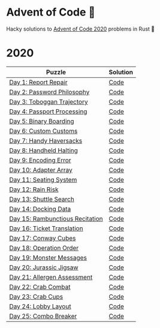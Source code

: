 # Advent of Code 🌠
Hacky solutions to [Advent of Code 2020](https://adventofcode.com) problems in Rust 🦀

# 2020

| Puzzle                                                   | Solution                       |
|----------------------------------------------------------|--------------------------------|
| [Day 1: Report Repair](/questions/2020/01.md)            | [Code](/src/twenty20/day01.rs) |
| [Day 2: Password Philosophy](/questions/2020/02.md)      | [Code](/src/twenty20/day02.rs) |
| [Day 3: Toboggan Trajectory](/questions/2020/03.md)      | [Code](/src/twenty20/day03.rs) |
| [Day 4: Passport Processing](/questions/2020/04.md)      | [Code](/src/twenty20/day04.rs) |
| [Day 5: Binary Boarding](/questions/2020/05.md)          | [Code](/src/twenty20/day05.rs) |
| [Day 6: Custom Customs](/questions/2020/06.md)           | [Code](/src/twenty20/day06.rs) |
| [Day 7: Handy Haversacks](/questions/2020/07.md)         | [Code](/src/twenty20/day07.rs) |
| [Day 8: Handheld Halting](/questions/2020/08.md)         | [Code](/src/twenty20/day08.rs) |
| [Day 9: Encoding Error](/questions/2020/09.md)           | [Code](/src/twenty20/day09.rs) |
| [Day 10: Adapter Array](/questions/2020/10.md)           | [Code](/src/twenty20/day10.rs) |
| [Day 11: Seating System](/questions/2020/11.md)          | [Code](/src/twenty20/day11.rs) |
| [Day 12: Rain Risk](/questions/2020/12.md)               | [Code](/src/twenty20/day12.rs) |
| [Day 13: Shuttle Search](/questions/2020/13.md)          | [Code](/src/twenty20/day13.rs) |
| [Day 14: Docking Data](/questions/2020/14.md)            | [Code](/src/twenty20/day14.rs) |
| [Day 15: Rambunctious Recitation](/questions/2020/15.md) | [Code](/src/twenty20/day15.rs) |
| [Day 16: Ticket Translation](/questions/2020/16.md)      | [Code](/src/twenty20/day16.rs) |
| [Day 17: Conway Cubes](/questions/2020/17.md)            | [Code](/src/twenty20/day17.rs) |
| [Day 18: Operation Order](/questions/2020/18.md)         | [Code](/src/twenty20/day18.rs) |
| [Day 19: Monster Messages](/questions/2020/19.md)        | [Code](/src/twenty20/day19.rs) |
| [Day 20: Jurassic Jigsaw](/questions/2020/20.md)         | [Code](/src/twenty20/day20.rs) |
| [Day 21: Allergen Assessment](/questions/2020/21.md)     | [Code](/src/twenty20/day21.rs) |
| [Day 22: Crab Combat](/questions/2020/22.md)             | [Code](/src/twenty20/day22.rs) |
| [Day 23: Crab Cups](/questions/2020/23.md)               | [Code](/src/twenty20/day23.rs) |
| [Day 24: Lobby Layout](/questions/2020/24.md)            | [Code](/src/twenty20/day24.rs) |
| [Day 25: Combo Breaker](/questions/2020/25.md)           | [Code](/src/twenty20/day25.rs) |
